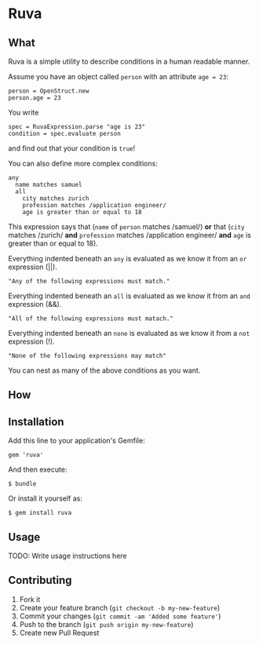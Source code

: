 # Ruva

## What

Ruva is a simple utility to describe conditions in a human readable manner.

Assume you have an object called `person` with an attribute `age = 23`:

    person = OpenStruct.new
    person.age = 23

You write 

    spec = RuvaExpression.parse "age is 23"
    condition = spec.evaluate person 

and find out that your condition is `true`!

You can also define more complex conditions:

    any
      name matches samuel
      all
        city matches zurich
        profession matches /application engineer/
        age is greater than or equal to 18      
        
This expression says that (`name` of `person` matches /samuel/) __or__ that (`city` 
matches /zurich/ __and__ `profession` matches /application engineer/ __and__ `age` is 
greater than or equal to 18).

Everything indented beneath an `any` is evaluated as we know it from an `or` expression (||).

    "Any of the following expressions must match."
  
Everything indented beneath an `all` is evaluated as we know it from an `and` expression (&&).

    "All of the following expressions must matach."
  
Everything indented beneath an `none` is evaluated as we know it from a `not` expression (!).

    "None of the following expressions may match"

You can nest as many of the above conditions as you want.


## How



## Installation

Add this line to your application's Gemfile:

    gem 'ruva'

And then execute:

    $ bundle

Or install it yourself as:

    $ gem install ruva

## Usage

TODO: Write usage instructions here

## Contributing

1. Fork it
2. Create your feature branch (`git checkout -b my-new-feature`)
3. Commit your changes (`git commit -am 'Added some feature'`)
4. Push to the branch (`git push origin my-new-feature`)
5. Create new Pull Request
